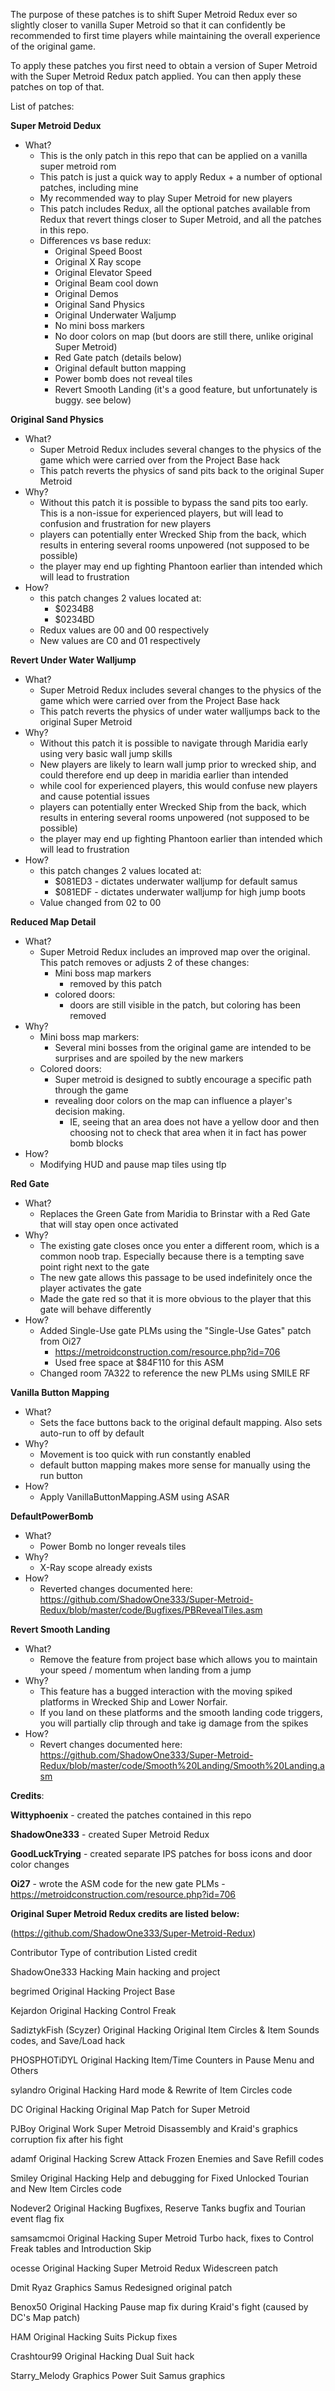 The purpose of these patches is to shift Super Metroid Redux ever so slightly closer to vanilla Super Metroid so that it can confidently be recommended to first time players 
while maintaining the overall experience of the original game.

To apply these patches you first need to obtain a version of Super Metroid with the Super Metroid Redux patch applied. You can then apply these patches on top of that.

List of patches:

**Super Metroid Dedux**
 * What?
   * This is the only patch in this repo that can be applied on a vanilla super metroid rom
   * This patch is just a quick way to apply Redux + a number of optional patches, including mine
   * My recommended way to play Super Metroid for new players
   * This patch includes Redux, all the optional patches available from Redux that revert things closer to Super Metroid, and all the patches in this repo.
   * Differences vs base redux:
     * Original Speed Boost
     * Original X Ray scope
     * Original Elevator Speed
     * Original Beam cool down
     * Original Demos
     * Original Sand Physics
     * Original Underwater Waljump
     * No mini boss markers
     * No door colors on map (but doors are still there, unlike original Super Metroid)
     * Red Gate patch (details below)
     * Original default button mapping
     * Power bomb does not reveal tiles
     * Revert Smooth Landing (it's a good feature, but unfortunately is buggy. see below)
       
**Original Sand Physics**
  * What?
    * Super Metroid Redux includes several changes to the physics of the game which were carried over from the Project Base hack
    * This patch reverts the physics of sand pits back to the original Super Metroid
  * Why?
    * Without this patch it is possible to bypass the sand pits too early. This is a non-issue for experienced players,
      but will lead to confusion and frustration for new players
    * players can potentially enter Wrecked Ship from the back, which results in entering several rooms unpowered (not supposed to be possible)
    * the player may end up fighting Phantoon earlier than intended which will lead to frustration
  * How?
    * this patch changes 2 values located at:
      * $0234B8
      * $0234BD
    * Redux values are 00 and 00 respectively
    * New values are C0 and 01 respectively

**Revert Under Water Walljump**
  * What?
    * Super Metroid Redux includes several changes to the physics of the game which were carried over from the Project Base hack
    * This patch reverts the physics of under water walljumps back to the original Super Metroid
  * Why?
    * Without this patch it is possible to navigate through Maridia early using very basic wall jump skills
    * New players are likely to learn wall jump prior to wrecked ship, and could therefore end up deep in maridia earlier than intended
    * while cool for experienced players, this would confuse new players and cause potential issues
    * players can potentially enter Wrecked Ship from the back, which results in entering several rooms unpowered (not supposed to be possible)
    * the player may end up fighting Phantoon earlier than intended which will lead to frustration
  * How?
    * this patch changes 2 values located at:
      * $081ED3 - dictates underwater walljump for default samus
      * $081EDF - dictates underwater walljump for high jump boots
    * Value changed from 02 to 00

**Reduced Map Detail**
  * What?
    * Super Metroid Redux includes an improved map over the original. This patch removes or adjusts 2 of these changes:
      * Mini boss map markers
        * removed by this patch
      * colored doors:
        * doors are still visible in the patch, but coloring has been removed
  * Why?
    * Mini boss map markers:
      * Several mini bosses from the original game are intended to be surprises and are spoiled by the new markers
    * Colored doors:
      * Super metroid is designed to subtly encourage a specific path through the game
      * revealing door colors on the map can influence a player's decision making.
        * IE, seeing that an area does not have a yellow door and then choosing not to check that area when it in fact has power bomb blocks
  * How?
    * Modifying HUD and pause map tiles using tlp

**Red Gate**
  * What?
    * Replaces the Green Gate from Maridia to Brinstar with a Red Gate that will stay open once activated
  * Why?
    * The existing gate closes once you enter a different room, which is a common noob trap. Especially because there is a tempting save point right next to the gate
    * The new gate allows this passage to be used indefinitely once the player activates the gate
    * Made the gate red so that it is more obvious to the player that this gate will behave differently
  * How?
    * Added Single-Use gate PLMs using the "Single-Use Gates" patch from Oi27
      * https://metroidconstruction.com/resource.php?id=706
      * Used free space at $84F110 for this ASM
    * Changed room 7A322 to reference the new PLMs using SMILE RF
   
**Vanilla Button Mapping**
  * What?
    * Sets the face buttons back to the original default mapping. Also sets auto-run to off by default
  * Why?
    * Movement is too quick with run constantly enabled
    * default button mapping makes more sense for manually using the run button
  * How?
    * Apply VanillaButtonMapping.ASM using ASAR

**DefaultPowerBomb**
   * What?
     * Power Bomb no longer reveals tiles
   * Why?
     * X-Ray scope already exists
   * How?
     * Reverted changes documented here: https://github.com/ShadowOne333/Super-Metroid-Redux/blob/master/code/Bugfixes/PBRevealTiles.asm

**Revert Smooth Landing**
  * What?
    * Remove the feature from project base which allows you to maintain your speed / momentum when landing from a jump
  * Why?
    * This feature has a bugged interaction with the moving spiked platforms in Wrecked Ship and Lower Norfair.
    * If you land on these platforms and the smooth landing code triggers, you will partially clip through and take ig damage from the spikes
  * How?
    * Revert changes documented here: https://github.com/ShadowOne333/Super-Metroid-Redux/blob/master/code/Smooth%20Landing/Smooth%20Landing.asm


**Credits**:

**Wittyphoenix** - created the patches contained in this repo

**ShadowOne333** - created Super Metroid Redux

**GoodLuckTrying** - created separate IPS patches for boss icons and door color changes

**Oi27** - wrote the ASM code for the new gate PLMs - https://metroidconstruction.com/resource.php?id=706

**Original Super Metroid Redux credits are listed below:**

(https://github.com/ShadowOne333/Super-Metroid-Redux)

Contributor	Type of contribution	Listed credit

ShadowOne333	Hacking	Main hacking and project

begrimed	Original Hacking	Project Base

Kejardon	Original Hacking	Control Freak

SadiztykFish (Scyzer)	Original Hacking	Original Item Circles & Item Sounds codes, and Save/Load hack

PHOSPHOTiDYL	Original Hacking	Item/Time Counters in Pause Menu and Others

sylandro	Original Hacking	Hard mode & Rewrite of Item Circles code

DC	Original Hacking	Original Map Patch for Super Metroid

PJBoy	Original Work	Super Metroid Disassembly and Kraid's graphics corruption fix after his fight

adamf	Original Hacking	Screw Attack Frozen Enemies and Save Refill codes

Smiley	Original Hacking	Help and debugging for Fixed Unlocked Tourian and New Item Circles code

Nodever2	Original Hacking	Bugfixes, Reserve Tanks bugfix and Tourian event flag fix

samsamcmoi	Original Hacking	Super Metroid Turbo hack, fixes to Control Freak tables and Introduction Skip

ocesse	Original Hacking	Super Metroid Redux Widescreen patch

Dmit Ryaz	Graphics	Samus Redesigned original patch

Benox50	Original Hacking	Pause map fix during Kraid's fight (caused by DC's Map patch)

HAM	Original Hacking	Suits Pickup fixes

Crashtour99	Original Hacking	Dual Suit hack

Starry_Melody	Graphics	Power Suit Samus graphics

